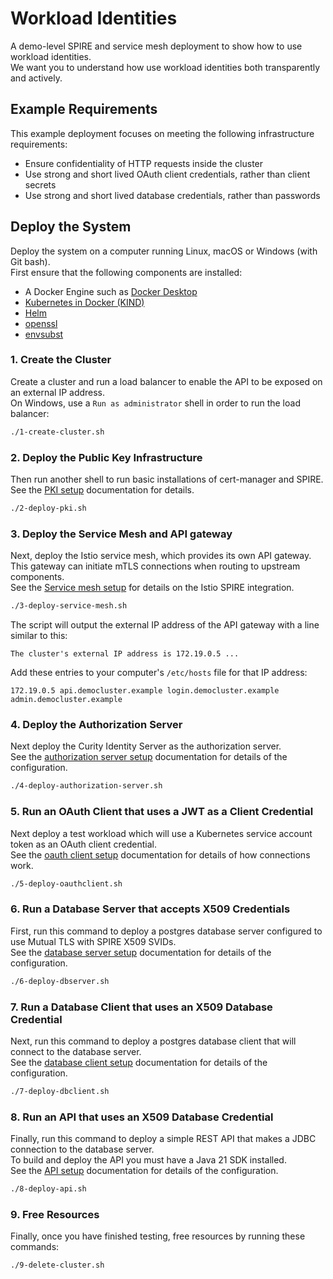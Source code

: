 # Workload Identities

A demo-level SPIRE and service mesh deployment to show how to use workload identities.\
We want you to understand how use workload identities both transparently and actively.

## Example Requirements

This example deployment focuses on meeting the following infrastructure requirements:

- Ensure confidentiality of HTTP requests inside the cluster
- Use strong and short lived OAuth client credentials, rather than client secrets  
- Use strong and short lived database credentials, rather than passwords

## Deploy the System

Deploy the system on a computer running Linux, macOS or Windows (with Git bash).\
First ensure that the following components are installed:

- A Docker Engine such as [Docker Desktop](https://www.docker.com/products/docker-desktop)
- [Kubernetes in Docker (KIND)](https://kind.sigs.k8s.io/docs/user/quick-start/)
- [Helm](https://helm.sh/docs/intro/install/)
- [openssl](https://www.openssl.org/)
- [envsubst](https://github.com/a8m/envsubst)

### 1. Create the Cluster

Create a cluster and run a load balancer to enable the API to be exposed on an external IP address.\
On Windows, use a `Run as administrator` shell in order to run the load balancer:

```bash
./1-create-cluster.sh
```

### 2. Deploy the Public Key Infrastructure

Then run another shell to run basic installations of cert-manager and SPIRE.\
See the [PKI setup](./base/pki/README.md) documentation for details.

```bash
./2-deploy-pki.sh
```

### 3. Deploy the Service Mesh and API gateway

Next, deploy the Istio service mesh, which provides its own API gateway.\
This gateway can initiate mTLS connections when routing to upstream components.\
See the [Service mesh setup](./base/service-mesh/README.md) for details on the Istio SPIRE integration.

```bash
./3-deploy-service-mesh.sh
```

The script will output the external IP address of the API gateway with a line similar to this:

```text
The cluster's external IP address is 172.19.0.5 ...
```

Add these entries to your computer's `/etc/hosts` file for that IP address:

```text
172.19.0.5 api.democluster.example login.democluster.example admin.democluster.example
```

### 4. Deploy the Authorization Server

Next deploy the Curity Identity Server as the authorization server.\
See the [authorization server setup](./base/authorizationserver/README.md) documentation for details of the configuration.

```bash
./4-deploy-authorization-server.sh
```

### 5. Run an OAuth Client that uses a JWT as a Client Credential

Next deploy a test workload which will use a Kubernetes service account token as an OAuth client credential.\
See the [oauth client setup](./oauthclient/README.md) documentation for details of how connections work.

```bash
./5-deploy-oauthclient.sh
```

### 6. Run a Database Server that accepts X509 Credentials

First, run this command to deploy a postgres database server configured to use Mutual TLS with SPIRE X509 SVIDs.\
See the [database server setup](./dbserver/README.md) documentation for details of the configuration.

```bash
./6-deploy-dbserver.sh
```

### 7. Run a Database Client that uses an X509 Database Credential

Next, run this command to deploy a postgres database client that will connect to the database server.\
See the [database client setup](./dbclient/README.md) documentation for details of the configuration.

```bash
./7-deploy-dbclient.sh
```

### 8. Run an API that uses an X509 Database Credential

Finally, run this command to deploy a simple REST API that makes a JDBC connection to the database server.\
To build and deploy the API you must have a Java 21 SDK installed.\
See the [API setup](./demoapi/README.md) documentation for details of the configuration.

```bash
./8-deploy-api.sh
```

### 9. Free Resources

Finally, once you have finished testing, free resources by running these commands:

```bash
./9-delete-cluster.sh
```
